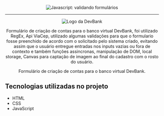 <p align="center"> <img src="https://rafasgeek.com.br/wp-content/uploads/2021/08/Business-bank-account-e1534519443766.jpeg.optimal.jpeg" alt="Javascript: validando formulários"> </p>

<hr>

<p align="center"> <img src="https://img.icons8.com/nolan/256/bank-building.png" alt="Logo da DevBank"> </p>
<p align="center">Formulário de criação de contas para o banco virtual DevBank, foi utilizado RegEx, Api ViaCep, utilizado algumas validações para que o formulario fosse preenchido de acordo com o solicitado pelo sistema criado, evitando assim que o usuário entregue entradas nos inputs vazias ou fora de contexto e também funções assincronas, manipulação de DOM, local storage, Canvas para captação de imagem ao final do cadastro com o rosto do usuário.</p>
<p align="center">Formulário de criação de contas para o banco virtual DevBank.</p>

## Tecnologias utilizadas no projeto
* HTML
* CSS
* JavaScript
